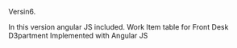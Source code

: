 Versin6.

In this version angular JS included.
Work Item table for Front Desk D3partment Implemented with Angular JS



